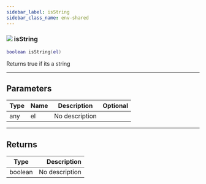 ```yaml
---
sidebar_label: isString
sidebar_class_name: env-shared
---
```


### ![](/img/wiki/shared.png) isString

```lua
boolean isString(el)
```

Returns true if its a string<br/>

-----------------
## Parameters

| Type   | Name | Description | Optional |
| ------ | ---- | ----------- | -------: |
| any | el | No description |   |

-----------------
## Returns

| Type   | Description |
| ------ | ----------: |
| boolean | No description |

